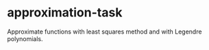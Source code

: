 # approximation-task
Approximate functions with least squares method and with Legendre polynomials.

